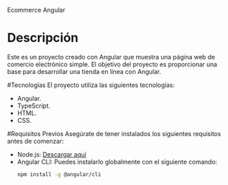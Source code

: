 Ecommerce Angular

# Descripción
Este es un proyecto creado con Angular que muestra una página web de comercio electrónico simple.
El objetivo del proyecto es proporcionar una base para desarrollar una tienda en línea con Angular.

#Tecnologías
El proyecto utiliza las siguientes tecnologías:

- Angular.
- TypeScript. 
- HTML.
- CSS.

#Requisitos Previos
Asegúrate de tener instalados los siguientes requisitos antes de comenzar:

- Node.js: [Descargar aquí](https://nodejs.org/)
- Angular CLI: Puedes instalarlo globalmente con el siguiente comando:
  ```bash
  npm install -g @angular/cli

